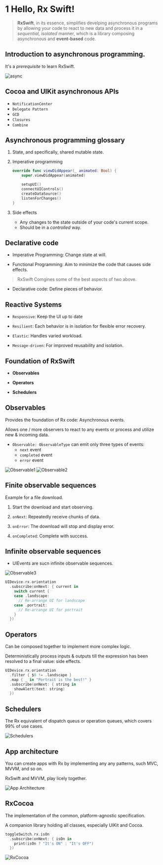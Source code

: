 # 1 Hello, Rx Swift!

> **RxSwift**, in its essence, simplifies develping asynchronous programs by allowing your code to react to new data and process it in a _sequential, isolated_ manner, which is a library composing asynchronous and **event-based** code.

## Introduction to asynchronous programming.

It's a _prerequisite_ to learn RxSwift.

![async](./resources/images/async.png)

## Cocoa and UIKit asynchronous APIs

- `NotificationCenter`
- `Delegate Pattern`
- `GCD`
- `Closures`
- `Combine`

## Asynchronous programming glossary

1. State, and specifically, shared mutable state.

2. Imperative programming

   ```swift
   override func viewDidAppear(_ animated: Bool) {
       super.viewDidAppear(animated)

       setupUI()
       connectUIControls()
       createDataSource()
       listenForChanges()
   }
   ```

3. Side effects
   - Any changes to the state outside of your code's current scope.
   - Should be in a _controlled_ way.

## Declarative code

- Imperative Programming: Change state at will.

- Functional Programming: Aim to minimize the code that causes side effects.

> RxSwift Comgines some of the best aspects of two above.

- Declarative code: Define pieces of behavior.

## Reactive Systems

- `Responsive`: Keep the UI up to date

- `Resilient`: Each behavior is in isolation for flexible error recovery.

- `Elastic`: Handles varied workload.

- `Message-driven`: For improved reusability and isolation.

## Foundation of RxSwift

- **Observables**

- **Operators**

- **Schedulers**

## Observables

Provides the foundation of Rx code: Asynchronous events.

Allows one / more observers to react to any events or process and utilize new & incoming data.

- `Observable: ObservableType` can emit only three types of events:
  - `next` event
  - `completed` event
  - `error` event

![Observable1](./resources/images/observable1.png)
![Observable2](./resources/images/observable2.png)

## Finite observable sequences

Example for a file download.

1. Start the download and start observing.

2. `onNext`: Repeatedly receive chunks of data.

3. `onError`: The download will stop and display error.

4. `onCompleted`: Complete with success.

## Infinite observable sequences

- UIEvents are sucn infinite observable sequences.

![Observable3](./resources/images/observable3.png)

```swift
UIDevice.rx.orientation
  .subscribe(onNext: { current in
    switch current {
    case .landscape:
      // Re-arrange UI for landscape
    case .portrait:
      // Re-arrange UI for portrait
    }
  })
```

## Operators

Can be composed together to implement more complex logic.

Deterministically process inputs & outputs till the expression has been resolved to a final value: side effects.

```swift
UIDevice.rx.orientation
  .filter { $0 != .landscape }
  .map { _ in "Portrait is the best!" }
  .subscribe(onNext: { string in
    showAlert(text: string)
  })

```

## Schedulers

The Rx equivalent of dispatch queus or operation queues, which covers 99% of use cases.

![Schedulers](./resources/images/schedulers.png)

## App architecture

You can create apps with Rx by implementing any any patterns, such MVC, MVVM, and so on.

RxSwift and MVVM, play licely together.

![App Architecture](./resources/images/app_architecture.png)

## RxCocoa

The implementation of the common, platform-agnostic specification.

A companion library holding all classes, especially UIKit and Cocoa.

```swift
toggleSwitch.rx.isOn
  .subscribe(onNext: { isOn in
    print(isOn ? "It's ON" : "It's OFF")
  })
```

![RxCocoa](./resources/images/rxcocoa.png)
